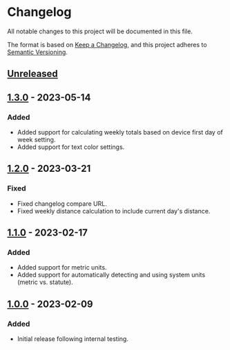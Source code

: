 # Changelog

All notable changes to this project will be documented in this file.

The format is based on [Keep a Changelog](https://keepachangelog.com/en/1.0.0/),
and this project adheres to [Semantic Versioning](https://semver.org/spec/v2.0.0.html).

## [Unreleased]

## [1.3.0] - 2023-05-14

### Added

- Added support for calculating weekly totals based on device first day of week setting.
- Added support for text color settings.

## [1.2.0] - 2023-03-21

### Fixed

- Fixed changelog compare URL.
- Fixed weekly distance calculation to include current day's distance.

## [1.1.0] - 2023-02-17

### Added

- Added support for metric units.
- Added support for automatically detecting and using system units (metric vs. statute).

## [1.0.0] - 2023-02-09

### Added

- Initial release following internal testing.

[unreleased]: https://github.com/cliffordoravec/all-the-small-things/compare/v1.3.0...HEAD
[1.3.0]: https://github.com/cliffordoravec/all-the-small-things/compare/v1.2.0...v1.3.0
[1.2.0]: https://github.com/cliffordoravec/all-the-small-things/compare/v1.1.0...v1.2.0
[1.1.0]: https://github.com/cliffordoravec/all-the-small-things/compare/v1.0.0...v1.1.0
[1.0.0]: https://github.com/cliffordoravec/all-the-small-things/releases/tag/v1.0.0